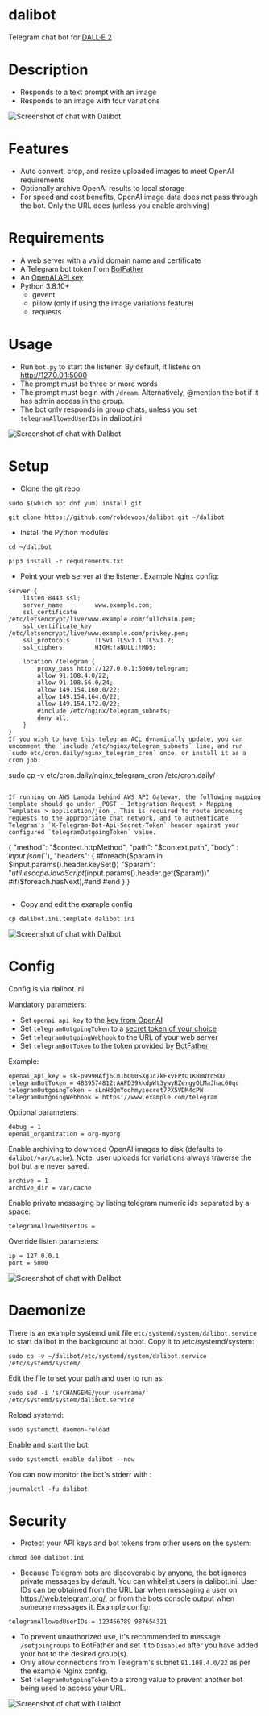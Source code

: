 # dalibot
Telegram chat bot for [DALL·E 2](https://openai.com/dall-e-2/)

# Description
* Responds to a text prompt with an image
* Responds to an image with four variations

![Screenshot of chat with Dalibot](doc/dali_1.png?raw=true "close up portrait of a girl in the style of Claude Monet")

# Features
* Auto convert, crop, and resize uploaded images to meet OpenAI requirements
* Optionally archive OpenAI results to local storage
* For speed and cost benefits, OpenAI image data does not pass through the bot. Only the URL does (unless you enable archiving)

# Requirements
* A web server with a valid domain name and certificate
* A Telegram bot token from [BotFather](https://core.telegram.org/bots/tutorial)
* An [OpenAI API key](https://beta.openai.com/account/api-keys)
* Python 3.8.10+
  * gevent
  * pillow (only if using the image variations feature)
  * requests

# Usage
* Run `bot.py` to start the listener. By default, it listens on http://127.0.0.1:5000
* The prompt must be three or more words
* The prompt must begin with `/dream`. Alternatively, @mention the bot if it has admin access in the group.
* The bot only responds in group chats, unless you set `telegramAllowedUserIDs` in dalibot.ini

![Screenshot of chat with Dalibot](doc/dali_2.png?raw=true "an impressionist oil painting of sunflowers in a purple vase")

# Setup
* Clone the git repo
```
sudo $(which apt dnf yum) install git
```
```
git clone https://github.com/robdevops/dalibot.git ~/dalibot
```
* Install the Python modules
```
cd ~/dalibot
```
```
pip3 install -r requirements.txt
```
* Point your web server at the listener. Example Nginx config:
```
server {
    listen 8443 ssl;
    server_name         www.example.com;
    ssl_certificate     /etc/letsencrypt/live/www.example.com/fullchain.pem;
    ssl_certificate_key /etc/letsencrypt/live/www.example.com/privkey.pem;
    ssl_protocols       TLSv1 TLSv1.1 TLSv1.2;
    ssl_ciphers         HIGH:!aNULL:!MD5;

    location /telegram {
        proxy_pass http://127.0.0.1:5000/telegram;
        allow 91.108.4.0/22;
        allow 91.108.56.0/24;
        allow 149.154.160.0/22;
        allow 149.154.164.0/22;
        allow 149.154.172.0/22;
        #include /etc/nginx/telegram_subnets;
        deny all;
    }
}
If you wish to have this telegram ACL dynamically update, you can uncomment the `include /etc/nginx/telegram_subnets` line, and run `sudo etc/cron.daily/nginx_telegram_cron` once, or install it as a cron job:
```
sudo cp -v etc/cron.daily/nginx_telegram_cron /etc/cron.daily/
```

If running on AWS Lambda behind AWS API Gateway, the following mapping template should go under _POST - Integration Request > Mapping Templates > application/json_. This is required to route incoming requests to the appropriate chat network, and to authenticate Telegram's `X-Telegram-Bot-Api-Secret-Token` header against your configured `telegramOutgoingToken` value.
```
{
    "method": "$context.httpMethod",
    "path": "$context.path",
    "body" : $input.json('$'),
    "headers": {
        #foreach($param in $input.params().header.keySet())
            "$param": "$util.escapeJavaScript($input.params().header.get($param))" #if($foreach.hasNext),#end
        #end
    }
}
```

```
* Copy and edit the example config
```
cp dalibot.ini.template dalibot.ini
```
![Screenshot of chat with Dalibot](doc/dali_3.png?raw=true "girl with a pearl earring by Johannes Vermeer in the style of 8-bit pixel art")

# Config
Config is via dalibot.ini

Mandatory parameters:
* Set `openai_api_key` to the [key from OpenAI](https://beta.openai.com/account/api-keys)
* Set `telegramOutgoingToken` to a [secret token of your choice](https://core.telegram.org/bots/api#setwebhook)
* Set `telegramOutgoingWebhook` to the URL of your web server
* Set `telegramBotToken` to the token provided by [BotFather](https://core.telegram.org/bots/tutorial)

Example:
```
openai_api_key = sk-p999HAfj6Cm1bO00SXgJc7kFxvFPtQ1KBBWrqSOU
telegramBotToken = 4839574812:AAFD39kkdpWt3ywyRZergyOLMaJhac60qc
telegramOutgoingToken = sLnHdQmYoohmysecret7PX5VDM4cPW
telegramOutgoingWebhook = https://www.example.com/telegram
```

Optional parameters:
```
debug = 1
openai_organization = org-myorg
```

Enable archiving to download OpenAI images to disk (defaults to `dalibot/var/cache`). Note: user uploads for variations always traverse the bot but are never saved.
```
archive = 1
archive_dir = var/cache
```

Enable private messaging by listing telegram numeric ids separated by a space:
```
telegramAllowedUserIDs =
```

Override listen parameters:
```
ip = 127.0.0.1
port = 5000
```

![Screenshot of chat with Dalibot](doc/dali_4.png?raw=true "cute watermelon smiling")

# Daemonize

There is an example systemd unit file `etc/systemd/system/dalibot.service` to start dalibot in the background at boot. 
Copy it to /etc/systemd/system:
```
sudo cp -v ~/dalibot/etc/systemd/system/dalibot.service /etc/systemd/system/
```

Edit the file to set your path and user to run as:
```
sudo sed -i 's/CHANGEME/your username/' /etc/systemd/system/dalibot.service
```

Reload systemd:
```
sudo systemctl daemon-reload
```

Enable and start the bot:
```
sudo systemctl enable dalibot --now
```
You can now monitor the bot's stderr with :
```
journalctl -fu dalibot
```

# Security
* Protect your API keys and bot tokens from other users on the system:
```
chmod 600 dalibot.ini
```
* Because Telegram bots are discoverable by anyone, the bot ignores private messages by default. You can whitelist users in dalibot.ini. User IDs can be obtained from the URL bar when messaging a user on https://web.telegram.org/, or from the bots console output when someone messages it. Example config:
```
telegramAllowedUserIDs = 123456789 987654321
```
* To prevent unauthorized use, it's recommended to message `/setjoingroups` to BotFather and set it to `Disabled` after you have added your bot to the desired group(s).
* Only allow connections from Telegram's subnet `91.108.4.0/22` as per the example Nginx config.
* Set `telegramOutgoingToken` to a strong value to prevent another bot being used to access your URL.

![Screenshot of chat with Dalibot](doc/dali_5.png?raw=true "a painting of a fox sitting in a field at sunrise in the style of Claude Monet")
